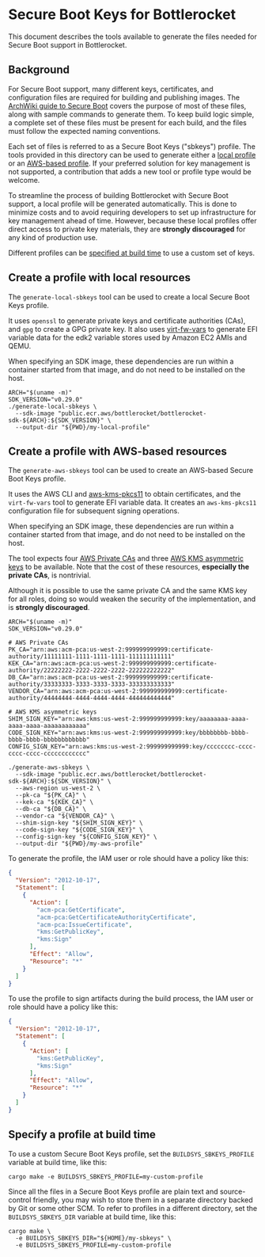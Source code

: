 # Secure Boot Keys for Bottlerocket

This document describes the tools available to generate the files needed for Secure Boot support in Bottlerocket.

## Background

For Secure Boot support, many different keys, certificates, and configuration files are required for building and publishing images.
The [ArchWiki guide to Secure Boot](https://wiki.archlinux.org/title/Unified_Extensible_Firmware_Interface/Secure_Boot#Using_your_own_keys) covers the purpose of most of these files, along with sample commands to generate them.
To keep build logic simple, a complete set of these files must be present for each build, and the files must follow the expected naming conventions.

Each set of files is referred to as a Secure Boot Keys ("sbkeys") profile.
The tools provided in this directory can be used to generate either a [local profile](#create-a-profile-with-local-resources) or an [AWS-based profile](#create-a-profile-with-aws-based-resources).
If your preferred solution for key management is not supported, a contribution that adds a new tool or profile type would be welcome.

To streamline the process of building Bottlerocket with Secure Boot support, a local profile will be generated automatically.
This is done to minimize costs and to avoid requiring developers to set up infrastructure for key management ahead of time.
However, because these local profiles offer direct access to private key materials, they are **strongly discouraged** for any kind of production use.

Different profiles can be [specified at build time](#specify-a-profile-at-build-time) to use a custom set of keys.

## Create a profile with local resources

The `generate-local-sbkeys` tool can be used to create a local Secure Boot Keys profile.

It uses `openssl` to generate private keys and certificate authorities (CAs), and `gpg` to create a GPG private key.
It also uses [virt-fw-vars](https://pypi.org/project/virt-firmware/) to generate EFI variable data for the edk2 variable stores used by Amazon EC2 AMIs and QEMU.

When specifying an SDK image, these dependencies are run within a container started from that image, and do not need to be installed on the host.

```shell
ARCH="$(uname -m)"
SDK_VERSION="v0.29.0"
./generate-local-sbkeys \
  --sdk-image "public.ecr.aws/bottlerocket/bottlerocket-sdk-${ARCH}:${SDK_VERSION}" \
  --output-dir "${PWD}/my-local-profile"
```

## Create a profile with AWS-based resources

The `generate-aws-sbkeys` tool can be used to create an AWS-based Secure Boot Keys profile.

It uses the AWS CLI and [aws-kms-pkcs11](https://github.com/JackOfMostTrades/aws-kms-pkcs11) to obtain certificates, and the `virt-fw-vars` tool to generate EFI variable data.
It creates an `aws-kms-pkcs11` configuration file for subsequent signing operations.

When specifying an SDK image, these dependencies are run within a container started from that image, and do not need to be installed on the host.

The tool expects four [AWS Private CAs](https://docs.aws.amazon.com/privateca/latest/userguide/PcaWelcome.html) and three [AWS KMS asymmetric keys](https://docs.aws.amazon.com/kms/latest/developerguide/concepts.html#asymmetric-keys-concept) to be available.
Note that the cost of these resources, **especially the private CAs**, is nontrivial.

Although it is possible to use the same private CA and the same KMS key for all roles, doing so would weaken the security of the implementation, and is **strongly discouraged**.

```shell
ARCH="$(uname -m)"
SDK_VERSION="v0.29.0"

# AWS Private CAs
PK_CA="arn:aws:acm-pca:us-west-2:999999999999:certificate-authority/11111111-1111-1111-1111-111111111111"
KEK_CA="arn:aws:acm-pca:us-west-2:999999999999:certificate-authority/22222222-2222-2222-2222-222222222222"
DB_CA="arn:aws:acm-pca:us-west-2:999999999999:certificate-authority/33333333-3333-3333-3333-333333333333"
VENDOR_CA="arn:aws:acm-pca:us-west-2:999999999999:certificate-authority/44444444-4444-4444-4444-444444444444"

# AWS KMS asymmetric keys
SHIM_SIGN_KEY="arn:aws:kms:us-west-2:999999999999:key/aaaaaaaa-aaaa-aaaa-aaaa-aaaaaaaaaaaa"
CODE_SIGN_KEY="arn:aws:kms:us-west-2:999999999999:key/bbbbbbbb-bbbb-bbbb-bbbb-bbbbbbbbbbbb"
CONFIG_SIGN_KEY="arn:aws:kms:us-west-2:999999999999:key/cccccccc-cccc-cccc-cccc-cccccccccccc"

./generate-aws-sbkeys \
  --sdk-image "public.ecr.aws/bottlerocket/bottlerocket-sdk-${ARCH}:${SDK_VERSION}" \
  --aws-region us-west-2 \
  --pk-ca "${PK_CA}" \
  --kek-ca "${KEK_CA}" \
  --db-ca "${DB_CA}" \
  --vendor-ca "${VENDOR_CA}" \
  --shim-sign-key "${SHIM_SIGN_KEY}" \
  --code-sign-key "${CODE_SIGN_KEY}" \
  --config-sign-key "${CONFIG_SIGN_KEY}" \
  --output-dir "${PWD}/my-aws-profile"
```

To generate the profile, the IAM user or role should have a policy like this:

```json
{
  "Version": "2012-10-17",
  "Statement": [
    {
      "Action": [
        "acm-pca:GetCertificate",
        "acm-pca:GetCertificateAuthorityCertificate",
        "acm-pca:IssueCertificate",
        "kms:GetPublicKey",
        "kms:Sign"
      ],
      "Effect": "Allow",
      "Resource": "*"
    }
  ]
}
```

To use the profile to sign artifacts during the build process, the IAM user or role should have a policy like this:

```json
{
  "Version": "2012-10-17",
  "Statement": [
    {
      "Action": [
        "kms:GetPublicKey",
        "kms:Sign"
      ],
      "Effect": "Allow",
      "Resource": "*"
    }
  ]
}
```

## Specify a profile at build time

To use a custom Secure Boot Keys profile, set the `BUILDSYS_SBKEYS_PROFILE` variable at build time, like this:

```shell
cargo make -e BUILDSYS_SBKEYS_PROFILE=my-custom-profile
```

Since all the files in a Secure Boot Keys profile are plain text and source-control friendly, you may wish to store them in a separate directory backed by Git or some other SCM.
To refer to profiles in a different directory, set the `BUILDSYS_SBKEYS_DIR` variable at build time, like this:

```shell
cargo make \
  -e BUILDSYS_SBKEYS_DIR="${HOME}/my-sbkeys" \
  -e BUILDSYS_SBKEYS_PROFILE=my-custom-profile
```
